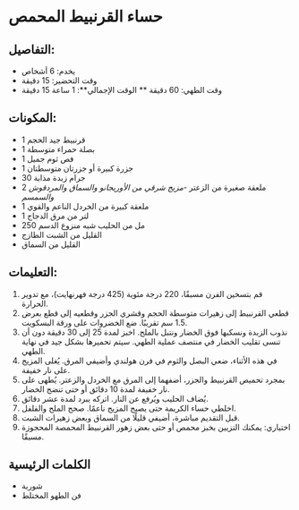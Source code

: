 # حساء القرنبيط المحمص

## التفاصيل:
* يخدم: 6 أشخاص
* وقت التحضير: 15 دقيقة
* وقت الطهي: 60 دقيقة
** الوقت الإجمالي**: 1 ساعة 15 دقيقة

## المكونات:
* 1 قرنبيط جيد الحجم
* 1 بصلة حمراء متوسطة
* 1 فص ثوم جميل
* 1 جزرة كبيرة أو جزرتان متوسطتان
* 30 جرام زبدة مذابة
* 2 ملعقة صغيرة من الزعتر -*مزيج شرقي من الأوريجانو والسماق والمردقوش والسمسم*
* 1 ملعقة كبيرة من الخردل الناعم والقوي
* 1 لتر من مرق الدجاج
* 250 مل من الحليب شبه منزوع الدسم
* القليل من الشبت الطازج
* القليل من السماق

## التعليمات:
1. قم بتسخين الفرن مسبقًا، 220 درجة مئوية (425 درجة فهرنهايت)، مع تدوير الحرارة.
1. قطعي القرنبيط إلى زهيرات متوسطة الحجم وقشري الجزر وقطعيه إلى قطع بعرض 1.5 سم تقريبًا. ضع الخضروات على ورقة البسكويت.
1. نذوب الزبدة ونسكبها فوق الخضار ونتبل بالملح. اخبز لمدة 25 إلى 30 دقيقة دون أن تنسى تقليب الخضار في منتصف عملية الطهي. سيتم تحميرها بشكل جيد في نهاية الطهي.
1. في هذه الأثناء، ضعي البصل والثوم في فرن هولندي وأضيفي المرق. يُغلى المزيج على نار خفيفة.
1. بمجرد تحميص القرنبيط والجزر، أضفهما إلى المرق مع الخردل والزعتر. يُطهى على نار خفيفة لمدة 10 دقائق أو حتى تنضج الخضار.
1. يُضاف الحليب ويُرفع عن النار. اتركه يبرد لمدة عشر دقائق.
1. اخلطي حساء الكريمة حتى يصبح المزيج ناعمًا. صحح الملح والفلفل.
1. قبل التقديم مباشرة، أضيفي قليلًا من السماق وبعض زهيرات الشبت.
1. اختياري: يمكنك التزيين بخبز محمص أو حتى بعض زهور القرنبيط المحمصة المحجوزة مسبقًا.

## الكلمات الرئيسية
* شوربة
* فن الطهو المختلط